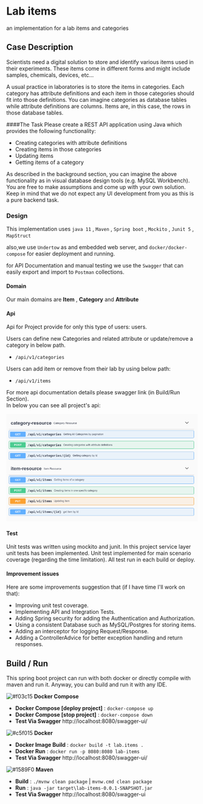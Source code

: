 # Lab items
 an implementation for a lab items and categories

## Case Description
Scientists need a digital solution to store and identify various items used in their experiments.
These items come in different forms and might include samples, chemicals, devices, etc...

A usual practice in laboratories is to store the items in categories. Each category has attribute
definitions and each item in those categories should fit into those definitions. You can imagine
categories as database tables while attribute definitions are columns. Items are, in this case, the
rows in those database tables.

####The Task
Please create a REST API application using Java which provides the following functionality:

- Creating categories with attribute definitions
- Creating items in those categories
- Updating items
- Getting items of a category

As described in the background section, you can imagine the above functionality as in visual
database design tools (e.g. MySQL Workbench). You are free to make assumptions and come
up with your own solution. Keep in mind that we do not expect any UI development from you as
this is a pure backend task.   
        
### Design
This implementation uses `java 11` , `Maven` , `Spring boot` , `Mockito` , `Junit 5` , `MapStruct`

also,we use `Undertow` as and embedded web server,
and `docker/docker-compose` for easier deployment and running.

for API Documentation and manual testing we use the `Swagger` that can easily export and import to `Postman` collections.  
#### Domain
Our main domains are **Item** , **Category** and **Attribute**

#### Api
Api for Project provide for only this type of users: users.

Users can define new Categories and related attribute or update/remove a category in below path.

- `/api/v1/categories`

Users can add item or remove from their lab by using below path:
 
- `/api/v1/items` 
 
For more api documentation details please swagger link (in Build/Run Section).  
In below you can see all project's api:

![API Document](api_doc.png?raw=true "API document") 
 
#### Test
Unit tests was written using mockito and junit.
In this project service layer unit tests has been implemented.
Unit test implemented for main scenario coverage (regarding the time limitation).
All test run in each build or deploy.
#### Improvement issues

Here are some improvements suggestion that 
(if I have time I'll work on that):

- Improving unit test coverage.
- Implementing API and Integration Tests.
- Adding Spring security for adding the Authentication and Authorization.
- Using a consistent Database such as MySQL/Postgres for storing items.
- Adding an interceptor for logging Request/Response.
- Adding a ControllerAdvice for better exception handling and return responses.

##  Build / Run
This spring boot project can run with both docker or directly compile with maven and run it.
Anyway, you can build and run it with any IDE.

![#f03c15](https://via.placeholder.com/15/f03c15/000000?text=+) **Docker Compose**
 * **Docker Compose [deploy project]** : ```docker-compose up```
 * **Docker Compose [stop project]** : ```docker-compose down```
 * **Test Via Swagger** http://localhost:8080/swagger-ui/
 
![#c5f015](https://via.placeholder.com/15/c5f015/000000?text=+) **Docker**
  * **Docker Image Build** : ```docker build -t lab.items .```
  * **Docker Run** : ```docker run -p 8080:8080 lab-items```
  * **Test Via Swagger** http://localhost:8080/swagger-ui/
 
![#1589F0](https://via.placeholder.com/15/1589F0/000000?text=+) **Maven**     
 * **Build** : ```./mvnw clean package``` | ```mvnw.cmd clean package```
 * **Run** : ```java -jar target\lab-items-0.0.1-SNAPSHOT.jar```
 * **Test Via Swagger** http://localhost:8080/swagger-ui